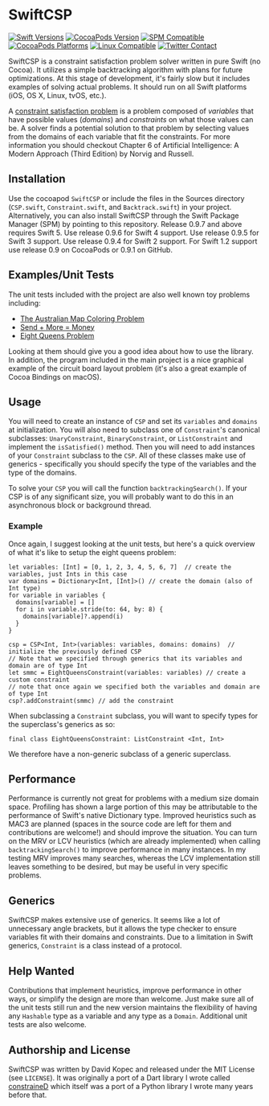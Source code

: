 # SwiftCSP

[![Swift Versions](https://img.shields.io/badge/Swift-1%2C2%2C3%2C4%2C5-green.svg)](https://swift.org)
[![CocoaPods Version](https://img.shields.io/cocoapods/v/SwiftCSP.svg)](https://cocoapods.org/pods/SwiftCSP)
[![SPM Compatible](https://img.shields.io/badge/SPM-compatible-4BC51D.svg?style=flat)](https://swift.org/package-manager/)
[![CocoaPods Platforms](https://img.shields.io/cocoapods/p/SwiftCSP.svg)](https://cocoapods.org/pods/SwiftCSP)
[![Linux Compatible](https://img.shields.io/badge/Linux-compatible-4BC51D.svg?style=flat)](https://swift.org)
[![Twitter Contact](https://img.shields.io/badge/contact-@davekopec-blue.svg?style=flat)](https://twitter.com/davekopec)

SwiftCSP is a constraint satisfaction problem solver written in pure Swift (no Cocoa). It utilizes a simple backtracking algorithm with plans for future optimizations. At this stage of development, it's fairly slow but it includes examples of solving actual problems. It should run on all Swift platforms (iOS, OS X, Linux, tvOS, etc.).

A [constraint satisfaction problem](https://en.wikipedia.org/wiki/Constraint_satisfaction_problem) is a problem composed of *variables* that have possible values (*domains*) and *constraints* on what those values can be. A solver finds a potential solution to that problem by selecting values from the domains of each variable that fit the constraints. For more information you should checkout Chapter 6 of Artificial Intelligence: A Modern Approach (Third Edition) by Norvig and Russell.

## Installation
Use the cocoapod `SwiftCSP` or include the files in the Sources directory (`CSP.swift`, `Constraint.swift`, and `Backtrack.swift`) in your project. Alternatively, you can also install SwiftCSP through the Swift Package Manager (SPM) by pointing to this repository. Release 0.9.7 and above requires Swift 5. Use release 0.9.6 for Swift 4 support. Use release 0.9.5 for Swift 3 support. Use release 0.9.4 for Swift 2 support. For Swift 1.2 support use release 0.9 on CocoaPods or 0.9.1 on GitHub.

## Examples/Unit Tests
The unit tests included with the project are also well known toy problems including:
- [The Australian Map Coloring Problem](https://en.wikipedia.org/wiki/Four_color_theorem)
- [Send + More = Money](https://en.wikipedia.org/wiki/Verbal_arithmetic)
- [Eight Queens Problem](https://en.wikipedia.org/wiki/Eight_queens_puzzle)

Looking at them should give you a good idea about how to use the library. In addition, the program included in the main project is a nice graphical example of the circuit board layout problem (it's also a great example of Cocoa Bindings on macOS).

## Usage
You will need to create an instance of `CSP` and set its `variables` and `domains` at initialization. You will also need to subclass one of `Constraint`'s canonical subclasses: `UnaryConstraint`, `BinaryConstraint`, or `ListConstraint` and implement the `isSatisfied()` method. Then you will need to add instances of your `Constraint` subclass to the `CSP`. All of these classes make use of generics - specifically you should specify the type of the variables and the type of the domains.

To solve your `CSP` you will call the function `backtrackingSearch()`. If your CSP is of any significant size, you will probably want to do this in an asynchronous block or background thread.

### Example
Once again, I suggest looking at the unit tests, but here's a quick overview of what it's like to setup the eight queens problem:
```
let variables: [Int] = [0, 1, 2, 3, 4, 5, 6, 7]  // create the variables, just Ints in this case
var domains = Dictionary<Int, [Int]>() // create the domain (also of Int type)
for variable in variables {
  domains[variable] = []
  for i in variable.stride(to: 64, by: 8) {
    domains[variable]?.append(i)
  }
}
        
csp = CSP<Int, Int>(variables: variables, domains: domains)  // initialize the previously defined CSP
// Note that we specified through generics that its variables and domain are of type Int
let smmc = EightQueensConstraint(variables: variables) // create a custom constraint
// note that once again we specified both the variables and domain are of type Int
csp?.addConstraint(smmc) // add the constraint
```

When subclassing a `Constraint` subclass, you will want to specify types for the superclass's generics as so:
```
final class EightQueensConstraint: ListConstraint <Int, Int>
```
We therefore have a non-generic subclass of a generic superclass.

## Performance
Performance is currently not great for problems with a medium size domain space. Profiling has shown a large portion of this may be attributable to the performance of Swift's native Dictionary type. Improved heuristics such as MAC3 are planned (spaces in the source code are left for them and contributions are welcome!) and should improve the situation. You can turn on the MRV or LCV heuristics (which are already implemented) when calling `backtrackingSearch()` to improve performance in many instances. In my testing MRV improves many searches, whereas the LCV implementation still leaves something to be desired, but may be useful in very specific problems.

## Generics
SwiftCSP makes extensive use of generics. It seems like a lot of unnecessary angle brackets, but it allows the type checker to ensure variables fit with their domains and constraints. Due to a limitation in Swift generics, `Constraint` is a class instead of a protocol.

## Help Wanted
Contributions that implement heuristics, improve performance in other ways, or simplify the design are more than welcome. Just make sure all of the unit tests still run and the new version maintains the flexibility of having any `Hashable` type as a variable and any type as a `Domain`. Additional unit tests are also welcome.

## Authorship and License
SwiftCSP was written by David Kopec and released under the MIT License (see `LICENSE`). It was originally a port of a Dart library I wrote called [constraineD](https://github.com/davecom/constraineD) which itself was a port of a Python library I wrote many years before that.
